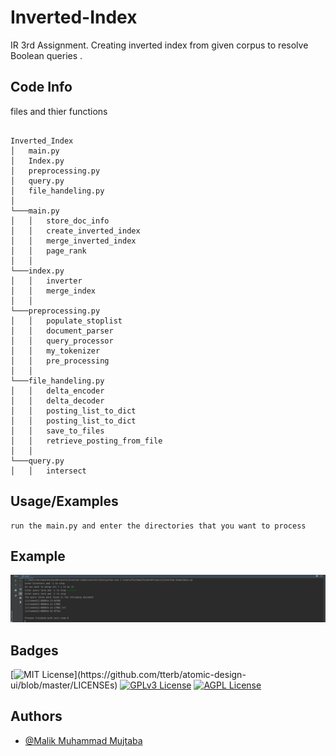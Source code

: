 
# Inverted-Index

IR 3rd Assignment. Creating inverted index from given corpus to resolve Boolean queries .



## Code Info
files and thier functions
```

Inverted_Index
│   main.py
│   Index.py
│   preprocessing.py
│   query.py
│   file_handeling.py    
│
└───main.py
│   │   store_doc_info  
│   │   create_inverted_index
│   │   merge_inverted_index
│   │   page_rank
│   │
└───index.py
│   │   inverter
│   │   merge_index
│   │   
└───preprocessing.py
│   │   populate_stoplist
│   │   document_parser
│   │   query_processor
│   │   my_tokenizer
│   │   pre_processing
│   │
└───file_handeling.py
│   │   delta_encoder
│   │   delta_decoder
│   │   posting_list_to_dict
│   │   posting_list_to_dict
│   │   save_to_files
│   │   retrieve_posting_from_file
│   │
└───query.py
│   │   intersect

```

  
## Usage/Examples

```
run the main.py and enter the directories that you want to process 
```

  
## Example

![Query Example](sc1_inverted.PNG?raw=true "Account Query")
  
## Badges



[![MIT License](https://img.shields.io/apm/l/atomic-design-ui.svg?)](https://github.com/tterb/atomic-design-ui/blob/master/LICENSEs)
[![GPLv3 License](https://img.shields.io/badge/License-GPL%20v3-yellow.svg)](https://opensource.org/licenses/)
[![AGPL License](https://img.shields.io/badge/license-AGPL-blue.svg)](http://www.gnu.org/licenses/agpl-3.0)

  
## Authors

- [@Malik Muhammad Mujtaba](https://twitter.com/M_M_Mujtaba)

  